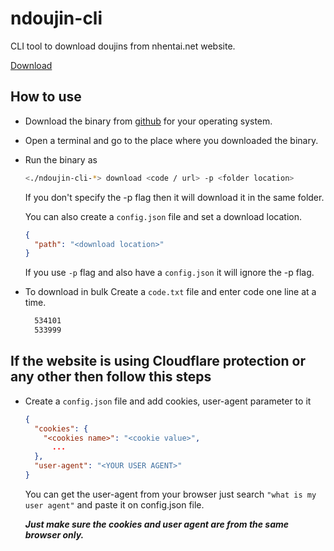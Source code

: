 # ndoujin-cli

CLI tool to download doujins from nhentai.net website.

[Download](https://github.com/devyuji/ndoujin-cli/)

## How to use

- Download the binary from [github](https://github.com/devyuji/ndoujin-cli/releases) for your operating system.
- Open a terminal and go to the place where you downloaded the binary.
- Run the binary as

  ```bash
  <./ndoujin-cli-*> download <code / url> -p <folder location>
  ```

  If you don't specify the -p flag then it will download it in the same folder.

  You can also create a `config.json` file and set a download location.

  ```json
  {
    "path": "<download location>"
  }
  ```

  If you use `-p` flag and also have a `config.json` it will ignore the -p flag.

- To download in bulk Create a `code.txt` file and enter code one line at a time.

  ```bash
    534101
    533999
  ```

## If the website is using Cloudflare protection or any other then follow this steps

- Create a `config.json` file and add cookies, user-agent parameter to it

  ```json
  {
    "cookies": {
      "<cookies name>": "<cookie value>",
        ...
    },
    "user-agent": "<YOUR USER AGENT>"
  }
  ```

  You can get the user-agent from your browser just search `"what is my user agent"` and paste it on config.json file.

  **_Just make sure the cookies and user agent are from the same browser only._**

